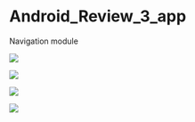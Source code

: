 # Android_Review_3_app
Navigation module

![](https://raw.githubusercontent.com/QueenieCplusplus/Android_Review_7_app/main/output04.png)

![](https://raw.githubusercontent.com/QueenieCplusplus/Android_Review_7_app/main/output01.png)

![](https://raw.githubusercontent.com/QueenieCplusplus/Android_Review_5_app/main/output02.png)

![](https://raw.githubusercontent.com/QueenieCplusplus/Android_Review_6_app/main/output03.png)
